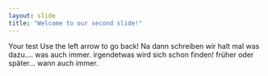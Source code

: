 ```yaml
---
layout: slide
title: "Welcome to our second slide!"
---
```

Your test
Use the left arrow to go back!
Na dann schreiben wir halt mal was dazu....
was auch immer.
irgendetwas wird sich schon finden!
früher oder später...
wann auch immer.
